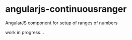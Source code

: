 # angularjs-continuousranger
AngularJS component for setup of ranges of numbers

work in progress...
